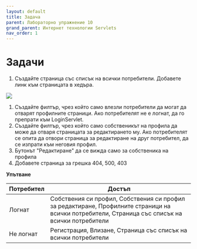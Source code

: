 ```yaml
---
layout: default
title: Задача 
parent: Лабораторно упражнение 10
grand_parent: Интернет технологии Servlets
nav_order: 1
---
```


# Задачи

1. Създайте страница със списък на всички потребители. Добавете линк към страницата в хедъра.

![](https://user-images.githubusercontent.com/10382663/79066233-00aa9b00-7cbf-11ea-9b3d-b384c720ab7a.png)

1. Създайте филтър, чрез който само влезли потребители да могат да отварят профилните страници. Ако потребителят не е логнат, да го препрати към LoginServlet.
2. Създайте филтър, чрез който само собственикът на профила да може да отваря страницата за редактирането му. Ако потребителят се опита да отвори страница за редактиране на друг потребител, да се изпрати към неговия профил.
3. Бутонът "Редактиране" да се вижда само за собственика на профила
4. Добавете страница за грешка 404, 500, 403

**Упътване**

| Потребител | Достъп                                                                                                                                          |
| ---------- | ----------------------------------------------------------------------------------------------------------------------------------------------- |
| Логнат     | Собствения си профил, Собствения си профил за редактиране, Профилните страници на всички потребители, Страница със списък на всички потребители |
| Не логнат  | Регистрация, Влизане, Страница със списък на всички потребители                                                                                 |
